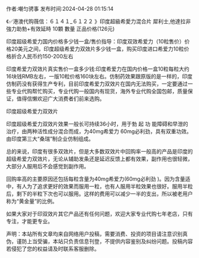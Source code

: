 <p>作者:嘲匀骋事 发布时间:2024-04-28 01:15:14</p>
<p>《✅港澳代购薇信：６１４１_６１２２ 》印度超級希愛力混合片 犀利士,他達拉非 強力助勃+有效延時 10顆 數量 正品价格(126元) </p>
									<p>印度超级希爱力国内价格多少钱一盒/售价指导：印度双效希爱力（10粒售价）价格20美元之间，印度超级希爱力双效片多少钱一盒，购买印度进口希爱力10粒价格折合人民币约150-200左右</p><p>印度希爱力双效片真实售价一盒多少钱:印度希爱力在国内价格一盒10粒每粒大约16块钱RMB左右，一版10粒价格160块左右。仿制药效果跟原版的是一样的，印度仿制药没有获得生产专利，目前印度希爱力双效片在国内无法购买，一定要通过一些专业代购帮忙购买，专业代购一般国内有现货，海外专业代购全国包邮，质量保证，值得信懒欢迎广大消费者们前来选购。</p><p></p><p></p><p>印度超级希爱力双效片</p><p>印度超级希爱力双效片效果一般长可持续36小时，用于勃 起 功 能障碍和早泄的治疗，由两种活性成分混合而成，为40mg希爱力 60mg必利劲，具有双重功效。由印度第三大“桑瑞”制企业仿制组成。</p><p>总的来说，印度有很多双效片，但是大多数双效片中回购率一般高的产品是印度的超级希爱力双效片，无论从辅助发条还是延迟反馈上都有效果，副作用也很轻微，大部分人服用后不会感觉到副作用。</p><p>回购率高的主要原因还包括每粒含量为40mg希爱力(60mg必利劲 )。因为含量适中，有人为了追求更好的效果而服用一粒，也有人服用半粒效果也很好。服用半粒后，剩下的半粒下次也可以服用。这样的费用可以减少一半的支出，所以被老用户称为“黄金量”的比例。</p><p>如果大家对于印双效片其它产品还有任何问题，欢迎大家专业代购七年老店，只有专注，才能更专业。</p>				声明：本站所有文章均来自网络用户投稿，需要消费、投资的项目请注意识别真伪，谨防上当受骗，本站只负责信息刊登，不提供内容鉴别及纠纷问题。投稿内容若侵犯了您的权益请及时联系客服删除。				
